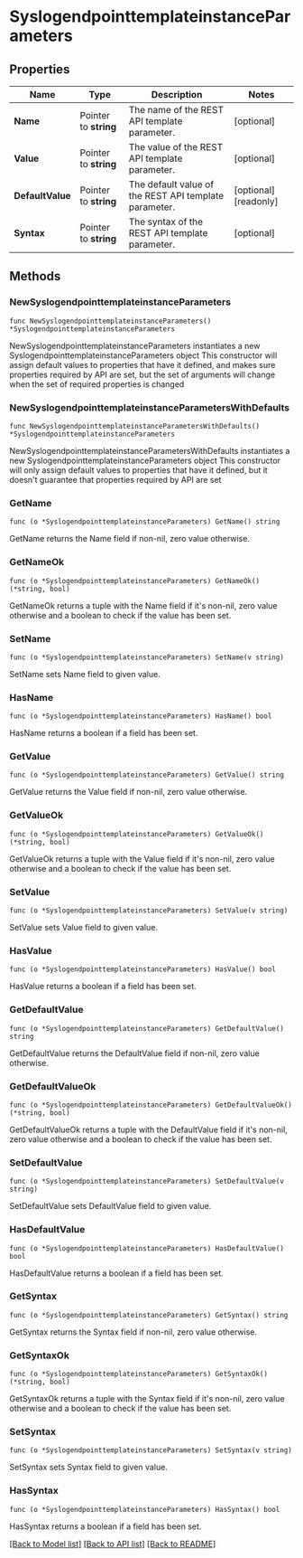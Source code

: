 # SyslogendpointtemplateinstanceParameters

## Properties

Name | Type | Description | Notes
------------ | ------------- | ------------- | -------------
**Name** | Pointer to **string** | The name of the REST API template parameter. | [optional] 
**Value** | Pointer to **string** | The value of the REST API template parameter. | [optional] 
**DefaultValue** | Pointer to **string** | The default value of the REST API template parameter. | [optional] [readonly] 
**Syntax** | Pointer to **string** | The syntax of the REST API template parameter. | [optional] 

## Methods

### NewSyslogendpointtemplateinstanceParameters

`func NewSyslogendpointtemplateinstanceParameters() *SyslogendpointtemplateinstanceParameters`

NewSyslogendpointtemplateinstanceParameters instantiates a new SyslogendpointtemplateinstanceParameters object
This constructor will assign default values to properties that have it defined,
and makes sure properties required by API are set, but the set of arguments
will change when the set of required properties is changed

### NewSyslogendpointtemplateinstanceParametersWithDefaults

`func NewSyslogendpointtemplateinstanceParametersWithDefaults() *SyslogendpointtemplateinstanceParameters`

NewSyslogendpointtemplateinstanceParametersWithDefaults instantiates a new SyslogendpointtemplateinstanceParameters object
This constructor will only assign default values to properties that have it defined,
but it doesn't guarantee that properties required by API are set

### GetName

`func (o *SyslogendpointtemplateinstanceParameters) GetName() string`

GetName returns the Name field if non-nil, zero value otherwise.

### GetNameOk

`func (o *SyslogendpointtemplateinstanceParameters) GetNameOk() (*string, bool)`

GetNameOk returns a tuple with the Name field if it's non-nil, zero value otherwise
and a boolean to check if the value has been set.

### SetName

`func (o *SyslogendpointtemplateinstanceParameters) SetName(v string)`

SetName sets Name field to given value.

### HasName

`func (o *SyslogendpointtemplateinstanceParameters) HasName() bool`

HasName returns a boolean if a field has been set.

### GetValue

`func (o *SyslogendpointtemplateinstanceParameters) GetValue() string`

GetValue returns the Value field if non-nil, zero value otherwise.

### GetValueOk

`func (o *SyslogendpointtemplateinstanceParameters) GetValueOk() (*string, bool)`

GetValueOk returns a tuple with the Value field if it's non-nil, zero value otherwise
and a boolean to check if the value has been set.

### SetValue

`func (o *SyslogendpointtemplateinstanceParameters) SetValue(v string)`

SetValue sets Value field to given value.

### HasValue

`func (o *SyslogendpointtemplateinstanceParameters) HasValue() bool`

HasValue returns a boolean if a field has been set.

### GetDefaultValue

`func (o *SyslogendpointtemplateinstanceParameters) GetDefaultValue() string`

GetDefaultValue returns the DefaultValue field if non-nil, zero value otherwise.

### GetDefaultValueOk

`func (o *SyslogendpointtemplateinstanceParameters) GetDefaultValueOk() (*string, bool)`

GetDefaultValueOk returns a tuple with the DefaultValue field if it's non-nil, zero value otherwise
and a boolean to check if the value has been set.

### SetDefaultValue

`func (o *SyslogendpointtemplateinstanceParameters) SetDefaultValue(v string)`

SetDefaultValue sets DefaultValue field to given value.

### HasDefaultValue

`func (o *SyslogendpointtemplateinstanceParameters) HasDefaultValue() bool`

HasDefaultValue returns a boolean if a field has been set.

### GetSyntax

`func (o *SyslogendpointtemplateinstanceParameters) GetSyntax() string`

GetSyntax returns the Syntax field if non-nil, zero value otherwise.

### GetSyntaxOk

`func (o *SyslogendpointtemplateinstanceParameters) GetSyntaxOk() (*string, bool)`

GetSyntaxOk returns a tuple with the Syntax field if it's non-nil, zero value otherwise
and a boolean to check if the value has been set.

### SetSyntax

`func (o *SyslogendpointtemplateinstanceParameters) SetSyntax(v string)`

SetSyntax sets Syntax field to given value.

### HasSyntax

`func (o *SyslogendpointtemplateinstanceParameters) HasSyntax() bool`

HasSyntax returns a boolean if a field has been set.


[[Back to Model list]](../README.md#documentation-for-models) [[Back to API list]](../README.md#documentation-for-api-endpoints) [[Back to README]](../README.md)


